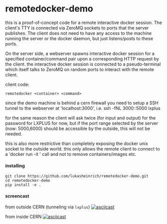 # remotedocker-demo

this is a proof-of-concept code for a remote interactive docker session. The client's TTY is connected via ZeroMQ sockets to ports that the server publishes. The client does not need to have any access to the machine running the server or the docker daemon, but just listens/posts to these ports.

On the server side, a webserver spawns interactive docker session for a specified container/command pair upon a corresponding HTTP request by the client.  the interactive docker session is connected to a pseudo-terminal which itself talks to ZeroMQ on random ports to interact with the remote client.

client code:

    remotedocker <container> <command>

since the demo machine is behind a cern firewall you need to setup a SSH tunnel to the webserver at 'localhost:3000', i.e. 
    ssh -fNL 3000:<demo-machine>:5000 lxplus

for the same reason the client will ask twice (for input and output) for the password for LXPLUS for now, but if the port range selected by the server (now: 5000,6000) should be accessible by the outside, this will not be needed. 

this is also more restrictive than completely exposing the docker unix socket to the outside world. this only allows the remote client to connect to a  'docker run -it <container> <command>' call and not to remove containers/images etc.

#### installing

    git clone https://github.com/lukasheinrich/remotedocker-demo.git
    cd remotedocker-demo
    pip install -e .

#### screencast

from outside CERN (tunneling via `lxplus`)
[![asciicast](https://asciinema.org/a/9kkugc45wlz16sdivm5e20h6s.png)](https://asciinema.org/a/9kkugc45wlz16sdivm5e20h6s)

from inside CERN
[![asciicast](https://asciinema.org/a/4n7bjiffdn393m9t746rf1y6s.png)](https://asciinema.org/a/4n7bjiffdn393m9t746rf1y6s)

